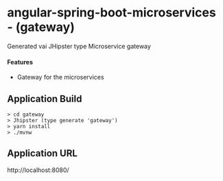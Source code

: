 # angular-spring-boot-microservices - (gateway)

Generated vai JHipster type Microservice gateway

#### Features 
- Gateway for the microservices   

## Application Build 
``` 
> cd gateway 
> Jhipster (type generate 'gateway')
> yarn install
> ./mvnw
```
  
## Application URL
http://localhost:8080/
 

